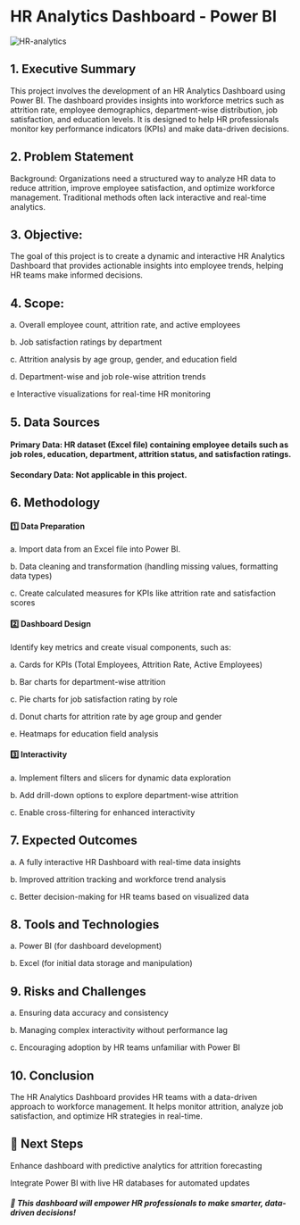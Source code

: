 # HR Analytics Dashboard - Power BI

![HR-analytics](https://github.com/user-attachments/assets/9fa75ee8-4621-4634-90f5-ba0493593a6b)

## 1. Executive Summary
This project involves the development of an HR Analytics Dashboard using Power BI. The dashboard provides insights into workforce metrics such as attrition rate, employee demographics, department-wise distribution, job satisfaction, and education levels. It is designed to help HR professionals monitor key performance indicators (KPIs) and make data-driven decisions.

## 2. Problem Statement
Background:
Organizations need a structured way to analyze HR data to reduce attrition, improve employee satisfaction, and optimize workforce management. Traditional methods often lack interactive and real-time analytics.

## 3. Objective:
The goal of this project is to create a dynamic and interactive HR Analytics Dashboard that provides actionable insights into employee trends, helping HR teams make informed decisions.

## 4. Scope:
a. Overall employee count, attrition rate, and active employees

b. Job satisfaction ratings by department

c. Attrition analysis by age group, gender, and education field

d. Department-wise and job role-wise attrition trends

e Interactive visualizations for real-time HR monitoring


## 5. Data Sources

#### Primary Data: HR dataset (Excel file) containing employee details such as job roles, education, department, attrition status, and satisfaction ratings.

#### Secondary Data: Not applicable in this project.


## 6. Methodology

#### 1️⃣ Data Preparation

a. Import data from an Excel file into Power BI.

b. Data cleaning and transformation (handling missing values, formatting data types)

c. Create calculated measures for KPIs like attrition rate and satisfaction scores


#### 2️⃣ Dashboard Design

Identify key metrics and create visual components, such as:

a. Cards for KPIs (Total Employees, Attrition Rate, Active Employees)

b. Bar charts for department-wise attrition

c. Pie charts for job satisfaction rating by role

d. Donut charts for attrition rate by age group and gender

e. Heatmaps for education field analysis

#### 3️⃣ Interactivity

a. Implement filters and slicers for dynamic data exploration

b. Add drill-down options to explore department-wise attrition

c. Enable cross-filtering for enhanced interactivity


## 7. Expected Outcomes

a. A fully interactive HR Dashboard with real-time data insights

b. Improved attrition tracking and workforce trend analysis

c. Better decision-making for HR teams based on visualized data

## 8. Tools and Technologies

a. Power BI (for dashboard development)

b. Excel (for initial data storage and manipulation)

## 9. Risks and Challenges
a. Ensuring data accuracy and consistency

b. Managing complex interactivity without performance lag

c. Encouraging adoption by HR teams unfamiliar with Power BI


## 10. Conclusion
The HR Analytics Dashboard provides HR teams with a data-driven approach to workforce management. It helps monitor attrition, analyze job satisfaction, and optimize HR strategies in real-time.

## 📌 Next Steps
Enhance dashboard with predictive analytics for attrition forecasting

Integrate Power BI with live HR databases for automated updates

##### 🚀 This dashboard will empower HR professionals to make smarter, data-driven decisions!
